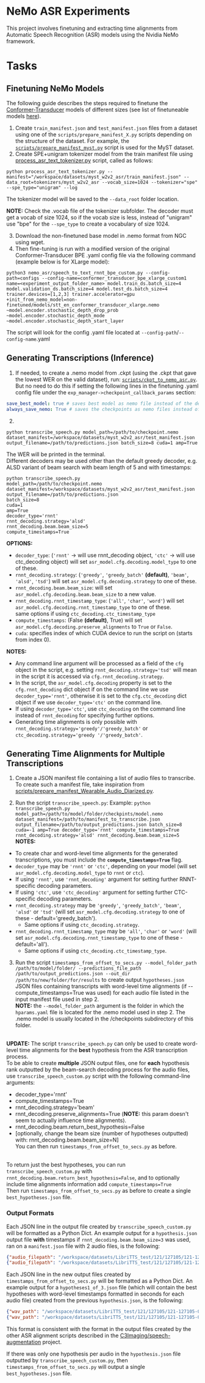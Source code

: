 # NeMo ASR Experiments

This project involves finetuning and extracting time alignments from Automatic Speech Recognition (ASR) models using the Nvidia NeMo framework.

# Tasks

## Finetuning NeMo Models

The following guide describes the steps required to finetune the [Conformer-Transducer](https://catalog.ngc.nvidia.com/orgs/nvidia/teams/nemo/models/stt_en_conformer_transducer_large) models of different sizes (see list of finetuneable models [here](https://docs.nvidia.com/deeplearning/nemo/user-guide/docs/en/main/asr/results.html#english)).<br />

1. Create `train_manifest.json` and `test_manifest.json` files from a dataset using one of the `scripts/prepare_manifest_X.py` scripts depending on the structure of the dataset. For example, the [`scripts/prepare_manifest_myst.py`](https://github.com/abarcovschi/nemo_asr/blob/main/scripts/prepare_manifest_myst.py) script is used for the MyST dataset.
2. Create SPE+unigram tokenizer model from the train manifest file using [process_asr_text_tokenizer.py](https://github.com/abarcovschi/nemo_asr/blob/main/process_asr_text_tokenizer.py) script, called as follows:
```
python process_asr_text_tokenizer.py --manifest="/workspace/datasets/myst_w2v2_asr/train_manifest.json" --data_root=tokenizers/myst_w2v2_asr --vocab_size=1024 --tokenizer="spe" --spe_type="unigram" --log 
```
The tokenizer model will be saved to the `--data_root` folder location.<br />

**NOTE:** Check the .vocab file of the tokenizer subfolder. The decoder must get a vocab of size 1024, so if the vocab size is less, instead of "unigram" use "bpe" for the `--spe_type` to create a vocabulary of size 1024.

3. Download the non-finetuned base model in .nemo format from NGC using wget.
4. Then fine-tuning is run with a modified version of the original Conformer-Transducer BPE .yaml config file via the following command (example below is for XLarge model):
```
python3 nemo_asr/speech_to_text_rnnt_bpe_custom.py --config-path=configs --config-name=conformer_transducer_bpe_xlarge_custom1 name=<experiment_output_folder_name> model.train_ds.batch_size=4 model.validation_ds.batch_size=4 model.test_ds.batch_size=4 trainer.devices=[1,2,3] trainer.accelerator=gpu +init_from_nemo_model=non-finetuned/models/stt_en_conformer_transducer_xlarge.nemo ~model.encoder.stochastic_depth_drop_prob ~model.encoder.stochastic_depth_mode ~model.encoder.stochastic_depth_start_layer
```
The script will look for the config .yaml file located at `--config-path`/`--config-name`.yaml

## Generating Transcriptions (Inference)

1. If needed, to create a .nemo model from .ckpt (using the .ckpt that gave the lowest WER on the valid dataset), run: [`scripts/ckpt_to_nemo_asr.py`](https://github.com/abarcovschi/nemo_asr/blob/main/scripts/ckpt_to_nemo_asr.py). But no need to do this if setting the following lines in the finetuning .yaml config file under the `exp_manager->checkpoint_callback_params` section:
```yaml
save_best_model: true # saves best model as nemo file instead of the default last checkpoint
always_save_nemo: True # saves the checkpoints as nemo files instead of PTL checkpoints (last checkpoint is saved by default)
```
2.
```
python transcribe_speech.py model_path=/path/to/checkpoint.nemo dataset_manifest=/workspace/datasets/myst_w2v2_asr/test_manifest.json output_filename=/path/to/predictions.json batch_size=8 cuda=1 amp=True
```
The WER will be printed in the terminal. <br />
Different decoders may be used other than the default greedy decoder, e.g. ALSD variant of beam search with beam length of 5 and with timestamps:
```
python transcribe_speech.py
model_path=/path/to/checkpoint.nemo
dataset_manifest=/workspace/datasets/myst_w2v2_asr/test_manifest.json 
output_filename=/path/to/predictions.json
batch_size=8
cuda=1 
amp=True
decoder_type='rnnt'
rnnt_decoding.strategy='alsd'
rnnt_decoding.beam.beam_size=5
compute_timestamps=True
```

**OPTIONS:** <br />
- `decoder_type`: (`'rnnt'` -> will use rnnt_decoding object, `'ctc'` -> will use ctc_decoding object) will set `asr_model.cfg.decoding.model_type` to one of these.
- `rnnt_decoding.strategy`: (`'greedy'`, `'greedy_batch'` **(default)**, `'beam'`, `'alsd'`, `'tsd'`) will set `asr_model.cfg.decoding.strategy` to one of these.
- `rnnt_decoding.beam.beam_size`: will set `asr_model.cfg.decoding.beam.beam_size` to a new value.
- `rnnt_decoding.rnnt_timestamp_type`: (`'all'`, `'char'`, `'word'`) will set `asr_model.cfg.decoding.rnnt_timestamp_type` to one of these. <br />
	same options if using `ctc_decoding.ctc_timestamp_type`
- `compute_timestamps`: (False **(default)**, True) will set `asr_model.cfg.decoding.preserve_alignments` to `True` or `False`. <br />
- `cuda`: specifies index of which CUDA device to run the script on (starts from index 0). <br />

**NOTES:**
- Any command line argument will be processed as a field of the `cfg` object in the script, e.g.  setting `rnnt_decoding.strategy='tsd'` will mean in the script it is accessed via `cfg.rnnt_decoding.strategy`.
- In the script, the `asr_model.cfg.decoding` property is set to the `cfg.rnnt_decoding` dict object if on the command line we use `decoder_type='rnnt'`, otherwise it is set to the `cfg.ctc_decoding` dict object if we use `decoder_type='ctc'` on the command line.
- If using `decoder_type='ctc'`, use `ctc_decoding` on the command line instead of `rnnt_decoding` for specifying further options.
- Generating time alignments is only possible with `rnnt_decoding.strategy='greedy'/'greedy_batch'` or `ctc_decoding.strategy='greedy '/'greedy_batch'`.

## Generating Time Alignments for Multiple Transcriptions

1. Create a JSON manifest file containing a list of audio files to transcribe. To create such a manifest file, take inspiration from [scripts/prepare_manifest_Wearable_Audio_Diarized.py](https://github.com/abarcovschi/nemo_asr/blob/main/scripts/prepare_manifest_Wearable_Audio_Diarized.py).

2. Run the script `transcribe_speech.py`:
Example: `python transcribe_speech.py model_path=/path/to/model/folder/checkpints/model.nemo dataset_manifest=/path/to/manifest_to_transcribe.json output_filename=/path/to/output_predictions.json batch_size=8 cuda=-1 amp=True decoder_type='rnnt' compute_timestamps=True rnnt_decoding.strategy='alsd' rnnt_decoding.beam.beam_size=5`<br />
**NOTES:**
  - To create char and word-level time alignments for the generated transcriptions, you must include the **`compute_timestamps=True`** flag.
  - `decoder_type` may be `'rnnt'` or `'ctc'`, depending on your model (will set `asr_model.cfg.decoding.model_type` to `rnnt` or `ctc`).
  - If using `'rnnt'`, use `'rnnt_decoding'` argument for setting further RNNT-specific decoding parameters.
  - If using `'ctc'`, use `'ctc_decoding'` argument for setting further CTC-specific decoding parameters.
  - `rnnt_decoding.strategy` may be `'greedy'`, `'greedy_batch'`, `'beam'`, `'alsd'` or `'tsd'` (will set `asr_model.cfg.decoding.strategy` to one of these - default='greedy_batch').
    - Same options if using `ctc_decoding.strategy`.
  - `rnnt_decoding.rnnt_timestamp_type` may be `'all'`, `'char'` or `'word'` (will set `asr_model.cfg.decoding.rnnt_timestamp_type` to one of these - default='all').
    - Same options if using `ctc_decoding.ctc_timestamp_type`.

 3. Run the script `timestamps_from_offset_to_secs.py --model_folder_path /path/to/model/folder/ --predictions_file_path /path/to/output_predictions.json --out_dir /path/to/new/folder/for/results` to create output `hypotheses.json` JSON files containing transcripts with word-level time alignments (if --compute_timestamps=True was used) for each audio file listed in the input manifest file used in step 2.<br />
 **NOTE:** the `--model_folder_path` argument is the folder in which the `hparams.yaml` file is located for the .nemo model used in step 2. The .nemo model is usually located in the /checkpoints subdirectory of this folder.
<br /><br />

**UPDATE:** The script `transcribe_speech.py` can only be used to create word-level time alignments for the **best** hypothesis from the ASR transcription process.<br />
To be able to create **multiple** JSON output files, one for **each** hypothesis rank outputted by the beam-search decoding process for the audio files, use `transcribe_speech_custom.py` script with the following command-line arguments:
- decoder_type='rnnt'
- compute_timestamps=True
- rnnt_decoding.strategy='beam'
- rnnt_decoding.preserve_alignments=True (**NOTE:** this param doesn't seem to actually influence time alignments).
- rnnt_decoding.beam.return_best_hypothesis=False
- [optionally, change the beam size (number of hypotheses outputted) with: rnnt_decoding.beam.beam_size=N]<br />
You can then run `timestamps_from_offset_to_secs.py` as before.<br /><br />

To return just the best hypotheses, you can run `transcribe_speech_custom.py` with `rnnt_decoding.beam.return_best_hypothesis=False`, and to optionally include time alignments information add `compute_timestamps=True`<br />
Then run `timestamps_from_offset_to_secs.py` as before to create a single `best_hypotheses.json` file.

### Output Formats

Each JSON line in the output file created by `transcribe_speech_custom.py` will be formatted as a Python Dict. An example output for a `hypothesis.json` output file **with** timestamps if `rnnt_decoding.beam.beam_size=3` was used, ran on a `manifest.json` file with 2 audio files, is the following:
```json
{"audio_filepath": "/workspace/datasets/LibriTTS_test/121/127105/121-127105-0011.wav", "duration": 5.78, "hypothesis1_pred_text": "she was the most agreable woman i've never known in her position she would have been worth of any whatever", "hypothesis1_timestamps_char": [{"char": ["she"], "start_offset": 7, "end_offset": 8}, {"char": ["was"], "start_offset": 11, "end_offset": 12}, {"char": ["the"], "start_offset": 16, "end_offset": 17}, {"char": ["most"], "start_offset": 19, "end_offset": 20}, {"char": ["a"], "start_offset": 25, "end_offset": 26}, {"char": ["g"], "start_offset": 28, "end_offset": 29}, {"char": ["re"], "start_offset": 30, "end_offset": 31}, {"char": ["a"], "start_offset": 33, "end_offset": 34}, {"char": ["ble"], "start_offset": 36, "end_offset": 37}, {"char": ["w"], "start_offset": 40, "end_offset": 41}, {"char": ["o", "m"], "start_offset": 44, "end_offset": 45}, {"char": ["an"], "start_offset": 45, "end_offset": 46}, {"char": ["i"], "start_offset": 47, "end_offset": 48}, {"char": ["'", "ve"], "start_offset": 50, "end_offset": 51}, {"char": ["never"], "start_offset": 54, "end_offset": 55}, {"char": ["know"], "start_offset": 60, "end_offset": 61}, {"char": ["n"], "start_offset": 64, "end_offset": 65}, {"char": ["in"], "start_offset": 68, "end_offset": 69}, {"char": ["her"], "start_offset": 72, "end_offset": 73}, {"char": ["po"], "start_offset": 76, "end_offset": 77}, {"char": ["s"], "start_offset": 79, "end_offset": 80}, {"char": ["it"], "start_offset": 81, "end_offset": 82}, {"char": ["ion"], "start_offset": 83, "end_offset": 84}, {"char": ["she"], "start_offset": 93, "end_offset": 94}, {"char": ["would"], "start_offset": 98, "end_offset": 99}, {"char": ["have"], "start_offset": 102, "end_offset": 103}, {"char": ["be", "en"], "start_offset": 105, "end_offset": 106}, {"char": ["wor"], "start_offset": 108, "end_offset": 109}, {"char": ["th"], "start_offset": 114, "end_offset": 115}, {"char": ["of"], "start_offset": 118, "end_offset": 119}, {"char": ["any"], "start_offset": 121, "end_offset": 122}, {"char": ["whatever"], "start_offset": 128, "end_offset": 129}], "hypothesis1_timestamps_word": [{"word": "she", "start_offset": 7, "end_offset": 11}, {"word": "was", "start_offset": 11, "end_offset": 16}, {"word": "the", "start_offset": 16, "end_offset": 19}, {"word": "most", "start_offset": 19, "end_offset": 25}, {"word": "agreable", "start_offset": 25, "end_offset": 40}, {"word": "woman", "start_offset": 40, "end_offset": 47}, {"word": "i've", "start_offset": 47, "end_offset": 54}, {"word": "never", "start_offset": 54, "end_offset": 60}, {"word": "known", "start_offset": 60, "end_offset": 68}, {"word": "in", "start_offset": 68, "end_offset": 72}, {"word": "her", "start_offset": 72, "end_offset": 76}, {"word": "position", "start_offset": 76, "end_offset": 93}, {"word": "she", "start_offset": 93, "end_offset": 98}, {"word": "would", "start_offset": 98, "end_offset": 102}, {"word": "have", "start_offset": 102, "end_offset": 105}, {"word": "been", "start_offset": 105, "end_offset": 108}, {"word": "worth", "start_offset": 108, "end_offset": 118}, {"word": "of", "start_offset": 118, "end_offset": 121}, {"word": "any", "start_offset": 121, "end_offset": 128}, {"word": "whatever", "start_offset": 128, "end_offset": 129}], "hypothesis2_pred_text": "she was the most agreable woman i've never known in her position she would have been worth of any whatever", "hypothesis2_timestamps_char": [{"char": ["she"], "start_offset": 7, "end_offset": 8}, {"char": ["was"], "start_offset": 11, "end_offset": 12}, {"char": ["the"], "start_offset": 16, "end_offset": 17}, {"char": ["most"], "start_offset": 19, "end_offset": 20}, {"char": ["a"], "start_offset": 25, "end_offset": 26}, {"char": ["g"], "start_offset": 28, "end_offset": 29}, {"char": ["re"], "start_offset": 30, "end_offset": 31}, {"char": ["a"], "start_offset": 33, "end_offset": 34}, {"char": ["ble"], "start_offset": 36, "end_offset": 37}, {"char": ["w"], "start_offset": 40, "end_offset": 41}, {"char": ["o", "m"], "start_offset": 44, "end_offset": 45}, {"char": ["an"], "start_offset": 45, "end_offset": 46}, {"char": ["i"], "start_offset": 47, "end_offset": 48}, {"char": ["'", "ve"], "start_offset": 50, "end_offset": 51}, {"char": ["never"], "start_offset": 54, "end_offset": 55}, {"char": ["know"], "start_offset": 60, "end_offset": 61}, {"char": ["n"], "start_offset": 64, "end_offset": 65}, {"char": ["in"], "start_offset": 68, "end_offset": 69}, {"char": ["her"], "start_offset": 72, "end_offset": 73}, {"char": ["po"], "start_offset": 76, "end_offset": 77}, {"char": ["s"], "start_offset": 80, "end_offset": 81}, {"char": ["it"], "start_offset": 81, "end_offset": 82}, {"char": ["ion"], "start_offset": 83, "end_offset": 84}, {"char": ["she"], "start_offset": 93, "end_offset": 94}, {"char": ["would"], "start_offset": 98, "end_offset": 99}, {"char": ["have"], "start_offset": 102, "end_offset": 103}, {"char": ["be", "en"], "start_offset": 105, "end_offset": 106}, {"char": ["wor"], "start_offset": 108, "end_offset": 109}, {"char": ["th"], "start_offset": 114, "end_offset": 115}, {"char": ["of"], "start_offset": 118, "end_offset": 119}, {"char": ["any"], "start_offset": 121, "end_offset": 122}, {"char": ["whatever"], "start_offset": 128, "end_offset": 129}], "hypothesis2_timestamps_word": [{"word": "she", "start_offset": 7, "end_offset": 11}, {"word": "was", "start_offset": 11, "end_offset": 16}, {"word": "the", "start_offset": 16, "end_offset": 19}, {"word": "most", "start_offset": 19, "end_offset": 25}, {"word": "agreable", "start_offset": 25, "end_offset": 40}, {"word": "woman", "start_offset": 40, "end_offset": 47}, {"word": "i've", "start_offset": 47, "end_offset": 54}, {"word": "never", "start_offset": 54, "end_offset": 60}, {"word": "known", "start_offset": 60, "end_offset": 68}, {"word": "in", "start_offset": 68, "end_offset": 72}, {"word": "her", "start_offset": 72, "end_offset": 76}, {"word": "position", "start_offset": 76, "end_offset": 93}, {"word": "she", "start_offset": 93, "end_offset": 98}, {"word": "would", "start_offset": 98, "end_offset": 102}, {"word": "have", "start_offset": 102, "end_offset": 105}, {"word": "been", "start_offset": 105, "end_offset": 108}, {"word": "worth", "start_offset": 108, "end_offset": 118}, {"word": "of", "start_offset": 118, "end_offset": 121}, {"word": "any", "start_offset": 121, "end_offset": 128}, {"word": "whatever", "start_offset": 128, "end_offset": 129}], "hypothesis3_pred_text": "she was the most agreable woman i've never known in her position she would have been worth of any whatever", "hypothesis3_timestamps_char": [{"char": ["she"], "start_offset": 7, "end_offset": 8}, {"char": ["was"], "start_offset": 11, "end_offset": 12}, {"char": ["the"], "start_offset": 16, "end_offset": 17}, {"char": ["most"], "start_offset": 19, "end_offset": 20}, {"char": ["a"], "start_offset": 25, "end_offset": 26}, {"char": ["g"], "start_offset": 28, "end_offset": 29}, {"char": ["re"], "start_offset": 30, "end_offset": 31}, {"char": ["a"], "start_offset": 33, "end_offset": 34}, {"char": ["ble"], "start_offset": 36, "end_offset": 37}, {"char": ["w"], "start_offset": 40, "end_offset": 41}, {"char": ["o", "m"], "start_offset": 44, "end_offset": 45}, {"char": ["an"], "start_offset": 45, "end_offset": 46}, {"char": ["i"], "start_offset": 47, "end_offset": 48}, {"char": ["'", "ve"], "start_offset": 50, "end_offset": 51}, {"char": ["never"], "start_offset": 54, "end_offset": 55}, {"char": ["know"], "start_offset": 60, "end_offset": 61}, {"char": ["n"], "start_offset": 64, "end_offset": 65}, {"char": ["in"], "start_offset": 68, "end_offset": 69}, {"char": ["her"], "start_offset": 72, "end_offset": 73}, {"char": ["po"], "start_offset": 76, "end_offset": 77}, {"char": ["s"], "start_offset": 79, "end_offset": 80}, {"char": ["it"], "start_offset": 81, "end_offset": 82}, {"char": ["ion"], "start_offset": 83, "end_offset": 84}, {"char": ["she"], "start_offset": 93, "end_offset": 94}, {"char": ["would"], "start_offset": 98, "end_offset": 99}, {"char": ["have"], "start_offset": 102, "end_offset": 103}, {"char": ["be", "en"], "start_offset": 105, "end_offset": 106}, {"char": ["wor"], "start_offset": 109, "end_offset": 110}, {"char": ["th"], "start_offset": 114, "end_offset": 115}, {"char": ["of"], "start_offset": 118, "end_offset": 119}, {"char": ["any"], "start_offset": 121, "end_offset": 122}, {"char": ["whatever"], "start_offset": 128, "end_offset": 129}], "hypothesis3_timestamps_word": [{"word": "she", "start_offset": 7, "end_offset": 11}, {"word": "was", "start_offset": 11, "end_offset": 16}, {"word": "the", "start_offset": 16, "end_offset": 19}, {"word": "most", "start_offset": 19, "end_offset": 25}, {"word": "agreable", "start_offset": 25, "end_offset": 40}, {"word": "woman", "start_offset": 40, "end_offset": 47}, {"word": "i've", "start_offset": 47, "end_offset": 54}, {"word": "never", "start_offset": 54, "end_offset": 60}, {"word": "known", "start_offset": 60, "end_offset": 68}, {"word": "in", "start_offset": 68, "end_offset": 72}, {"word": "her", "start_offset": 72, "end_offset": 76}, {"word": "position", "start_offset": 76, "end_offset": 93}, {"word": "she", "start_offset": 93, "end_offset": 98}, {"word": "would", "start_offset": 98, "end_offset": 102}, {"word": "have", "start_offset": 102, "end_offset": 105}, {"word": "been", "start_offset": 105, "end_offset": 109}, {"word": "worth", "start_offset": 109, "end_offset": 118}, {"word": "of", "start_offset": 118, "end_offset": 121}, {"word": "any", "start_offset": 121, "end_offset": 128}, {"word": "whatever", "start_offset": 128, "end_offset": 129}]}
{"audio_filepath": "/workspace/datasets/LibriTTS_test/121/127105/121-127105-0034.wav", "duration": 7.41, "hypothesis1_pred_text": "it sounded sounded and all the more so because of his main condition which was", "hypothesis1_timestamps_char": [{"char": ["it"], "start_offset": 8, "end_offset": 9}, {"char": ["sound"], "start_offset": 13, "end_offset": 14}, {"char": ["ed"], "start_offset": 19, "end_offset": 20}, {"char": ["sound"], "start_offset": 49, "end_offset": 50}, {"char": ["ed"], "start_offset": 55, "end_offset": 56}, {"char": ["and"], "start_offset": 87, "end_offset": 88}, {"char": ["all"], "start_offset": 96, "end_offset": 97}, {"char": ["the"], "start_offset": 101, "end_offset": 102}, {"char": ["more"], "start_offset": 105, "end_offset": 106}, {"char": ["so"], "start_offset": 111, "end_offset": 112}, {"char": ["because"], "start_offset": 117, "end_offset": 118}, {"char": ["of"], "start_offset": 121, "end_offset": 122}, {"char": ["his"], "start_offset": 125, "end_offset": 126}, {"char": ["ma"], "start_offset": 128, "end_offset": 129}, {"char": ["in"], "start_offset": 131, "end_offset": 132}, {"char": ["con"], "start_offset": 135, "end_offset": 136}, {"char": ["d"], "start_offset": 138, "end_offset": 139}, {"char": ["it"], "start_offset": 140, "end_offset": 141}, {"char": ["ion"], "start_offset": 143, "end_offset": 144}, {"char": ["which"], "start_offset": 155, "end_offset": 156}, {"char": ["was"], "start_offset": 168, "end_offset": 169}], "hypothesis1_timestamps_word": [{"word": "it", "start_offset": 8, "end_offset": 13}, {"word": "sounded", "start_offset": 13, "end_offset": 49}, {"word": "sounded", "start_offset": 49, "end_offset": 87}, {"word": "and", "start_offset": 87, "end_offset": 96}, {"word": "all", "start_offset": 96, "end_offset": 101}, {"word": "the", "start_offset": 101, "end_offset": 105}, {"word": "more", "start_offset": 105, "end_offset": 111}, {"word": "so", "start_offset": 111, "end_offset": 117}, {"word": "because", "start_offset": 117, "end_offset": 121}, {"word": "of", "start_offset": 121, "end_offset": 125}, {"word": "his", "start_offset": 125, "end_offset": 128}, {"word": "main", "start_offset": 128, "end_offset": 135}, {"word": "condition", "start_offset": 135, "end_offset": 155}, {"word": "which", "start_offset": 155, "end_offset": 168}, {"word": "was", "start_offset": 168, "end_offset": 169}], "hypothesis2_pred_text": "it sounded sounded and all the more so because of his main condition which was", "hypothesis2_timestamps_char": [{"char": ["it"], "start_offset": 8, "end_offset": 9}, {"char": ["sound"], "start_offset": 13, "end_offset": 14}, {"char": ["ed"], "start_offset": 19, "end_offset": 20}, {"char": ["sound"], "start_offset": 49, "end_offset": 50}, {"char": ["ed"], "start_offset": 55, "end_offset": 56}, {"char": ["and"], "start_offset": 87, "end_offset": 88}, {"char": ["all"], "start_offset": 96, "end_offset": 97}, {"char": ["the"], "start_offset": 101, "end_offset": 102}, {"char": ["more"], "start_offset": 105, "end_offset": 106}, {"char": ["so"], "start_offset": 111, "end_offset": 112}, {"char": ["because"], "start_offset": 117, "end_offset": 118}, {"char": ["of"], "start_offset": 121, "end_offset": 122}, {"char": ["his"], "start_offset": 125, "end_offset": 126}, {"char": ["ma"], "start_offset": 128, "end_offset": 129}, {"char": ["in"], "start_offset": 131, "end_offset": 132}, {"char": ["con"], "start_offset": 135, "end_offset": 136}, {"char": ["d"], "start_offset": 138, "end_offset": 139}, {"char": ["it"], "start_offset": 140, "end_offset": 141}, {"char": ["ion"], "start_offset": 143, "end_offset": 144}, {"char": ["which"], "start_offset": 158, "end_offset": 159}, {"char": ["was"], "start_offset": 168, "end_offset": 169}], "hypothesis2_timestamps_word": [{"word": "it", "start_offset": 8, "end_offset": 13}, {"word": "sounded", "start_offset": 13, "end_offset": 49}, {"word": "sounded", "start_offset": 49, "end_offset": 87}, {"word": "and", "start_offset": 87, "end_offset": 96}, {"word": "all", "start_offset": 96, "end_offset": 101}, {"word": "the", "start_offset": 101, "end_offset": 105}, {"word": "more", "start_offset": 105, "end_offset": 111}, {"word": "so", "start_offset": 111, "end_offset": 117}, {"word": "because", "start_offset": 117, "end_offset": 121}, {"word": "of", "start_offset": 121, "end_offset": 125}, {"word": "his", "start_offset": 125, "end_offset": 128}, {"word": "main", "start_offset": 128, "end_offset": 135}, {"word": "condition", "start_offset": 135, "end_offset": 158}, {"word": "which", "start_offset": 158, "end_offset": 168}, {"word": "was", "start_offset": 168, "end_offset": 169}], "hypothesis3_pred_text": "it sounded sounded and all the more so because of his main condition which was", "hypothesis3_timestamps_char": [{"char": ["it"], "start_offset": 8, "end_offset": 9}, {"char": ["sound"], "start_offset": 13, "end_offset": 14}, {"char": ["ed"], "start_offset": 19, "end_offset": 20}, {"char": ["sound"], "start_offset": 49, "end_offset": 50}, {"char": ["ed"], "start_offset": 55, "end_offset": 56}, {"char": ["and"], "start_offset": 87, "end_offset": 88}, {"char": ["all"], "start_offset": 96, "end_offset": 97}, {"char": ["the"], "start_offset": 101, "end_offset": 102}, {"char": ["more"], "start_offset": 105, "end_offset": 106}, {"char": ["so"], "start_offset": 111, "end_offset": 112}, {"char": ["because"], "start_offset": 117, "end_offset": 118}, {"char": ["of"], "start_offset": 121, "end_offset": 122}, {"char": ["his"], "start_offset": 125, "end_offset": 126}, {"char": ["ma"], "start_offset": 128, "end_offset": 129}, {"char": ["in"], "start_offset": 131, "end_offset": 132}, {"char": ["con"], "start_offset": 135, "end_offset": 136}, {"char": ["d"], "start_offset": 138, "end_offset": 139}, {"char": ["it"], "start_offset": 140, "end_offset": 141}, {"char": ["ion"], "start_offset": 143, "end_offset": 144}, {"char": ["which"], "start_offset": 156, "end_offset": 157}, {"char": ["was"], "start_offset": 168, "end_offset": 169}], "hypothesis3_timestamps_word": [{"word": "it", "start_offset": 8, "end_offset": 13}, {"word": "sounded", "start_offset": 13, "end_offset": 49}, {"word": "sounded", "start_offset": 49, "end_offset": 87}, {"word": "and", "start_offset": 87, "end_offset": 96}, {"word": "all", "start_offset": 96, "end_offset": 101}, {"word": "the", "start_offset": 101, "end_offset": 105}, {"word": "more", "start_offset": 105, "end_offset": 111}, {"word": "so", "start_offset": 111, "end_offset": 117}, {"word": "because", "start_offset": 117, "end_offset": 121}, {"word": "of", "start_offset": 121, "end_offset": 125}, {"word": "his", "start_offset": 125, "end_offset": 128}, {"word": "main", "start_offset": 128, "end_offset": 135}, {"word": "condition", "start_offset": 135, "end_offset": 156}, {"word": "which", "start_offset": 156, "end_offset": 168}, {"word": "was", "start_offset": 168, "end_offset": 169}]}
```
Each JSON line in the new output files created by `timestamps_from_offset_to_secs.py` will be formatted as a Python Dict. An example output for a `hypotheses1_of_3.json` file (which will contain the best hypotheses with word-level timestamps formatted in seconds for each audio file) created from the previous `hypothesis.json`, is the following:
```json
{"wav_path": "/workspace/datasets/LibriTTS_test/121/127105/121-127105-0011.wav", "id": "127105/121-127105-0011", "pred_txt": "she was the most agreable woman i've never known in her position she would have been worth of any whatever", "timestamps_word": [{"word": "she", "start_time": 0.28, "end_time": 0.44}, {"word": "was", "start_time": 0.44, "end_time": 0.64}, {"word": "the", "start_time": 0.64, "end_time": 0.76}, {"word": "most", "start_time": 0.76, "end_time": 1.0}, {"word": "agreable", "start_time": 1.0, "end_time": 1.6}, {"word": "woman", "start_time": 1.6, "end_time": 1.8800000000000001}, {"word": "i've", "start_time": 1.8800000000000001, "end_time": 2.16}, {"word": "never", "start_time": 2.16, "end_time": 2.4}, {"word": "known", "start_time": 2.4, "end_time": 2.72}, {"word": "in", "start_time": 2.72, "end_time": 2.88}, {"word": "her", "start_time": 2.88, "end_time": 3.04}, {"word": "position", "start_time": 3.04, "end_time": 3.72}, {"word": "she", "start_time": 3.72, "end_time": 3.92}, {"word": "would", "start_time": 3.92, "end_time": 4.08}, {"word": "have", "start_time": 4.08, "end_time": 4.2}, {"word": "been", "start_time": 4.2, "end_time": 4.32}, {"word": "worth", "start_time": 4.32, "end_time": 4.72}, {"word": "of", "start_time": 4.72, "end_time": 4.84}, {"word": "any", "start_time": 4.84, "end_time": 5.12}, {"word": "whatever", "start_time": 5.12, "end_time": 5.16}]}
{"wav_path": "/workspace/datasets/LibriTTS_test/121/127105/121-127105-0034.wav", "id": "127105/121-127105-0034", "pred_txt": "it sounded sounded and all the more so because of his main condition which was", "timestamps_word": [{"word": "it", "start_time": 0.32, "end_time": 0.52}, {"word": "sounded", "start_time": 0.52, "end_time": 1.96}, {"word": "sounded", "start_time": 1.96, "end_time": 3.48}, {"word": "and", "start_time": 3.48, "end_time": 3.84}, {"word": "all", "start_time": 3.84, "end_time": 4.04}, {"word": "the", "start_time": 4.04, "end_time": 4.2}, {"word": "more", "start_time": 4.2, "end_time": 4.44}, {"word": "so", "start_time": 4.44, "end_time": 4.68}, {"word": "because", "start_time": 4.68, "end_time": 4.84}, {"word": "of", "start_time": 4.84, "end_time": 5.0}, {"word": "his", "start_time": 5.0, "end_time": 5.12}, {"word": "main", "start_time": 5.12, "end_time": 5.4}, {"word": "condition", "start_time": 5.4, "end_time": 6.2}, {"word": "which", "start_time": 6.2, "end_time": 6.72}, {"word": "was", "start_time": 6.72, "end_time": 6.76}]}
```

This format is consistent with the format in the output files created by the other ASR alignment scripts described in the [C3Imaging/speech-augmentation](https://github.com/C3Imaging/speech-augmentation#time-aligned-predictions-and-forced-alignment) project.<br />

If there was only one hypothesis per audio in the `hypothesis.json` file outputted by `transcribe_speech_custom.py`, then `timestamps_from_offset_to_secs.py` will output a single `best_hypotheses.json` file.
